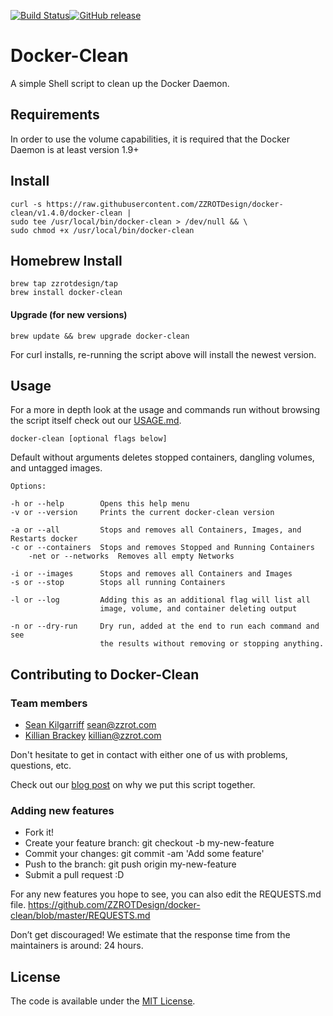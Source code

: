 [![Build Status](https://travis-ci.org/ZZROTDesign/docker-clean.svg?branch=v1.4.0)](https://travis-ci.org/ZZROTDesign/docker-clean)[![GitHub release](https://img.shields.io/github/release/zzrotDesign/docker-clean.svg)](https://github.com/ZZROTDesign/docker-clean/releases)
# Docker-Clean

A simple Shell script to clean up the Docker Daemon.

## Requirements

In order to use the volume capabilities, it is required that the Docker Daemon is at least version 1.9+


## Install

    curl -s https://raw.githubusercontent.com/ZZROTDesign/docker-clean/v1.4.0/docker-clean |
    sudo tee /usr/local/bin/docker-clean > /dev/null && \
    sudo chmod +x /usr/local/bin/docker-clean

## Homebrew Install

    brew tap zzrotdesign/tap
    brew install docker-clean
    
#### Upgrade (for new versions)

    brew update && brew upgrade docker-clean
   
For curl installs, re-running the script above will install the newest version.
    
    
## Usage

For a more in depth look at the usage and commands run without browsing the script itself check out our [USAGE.md](https://github.com/ZZROTDesign/docker-clean/blob/master/USAGE.md).

    docker-clean [optional flags below]

  Default without arguments deletes stopped containers, dangling volumes, and untagged images.

    Options:

    -h or --help        Opens this help menu
    -v or --version     Prints the current docker-clean version

    -a or --all         Stops and removes all Containers, Images, and Restarts docker
    -c or --containers  Stops and removes Stopped and Running Containers
		-net or --networks  Removes all empty Networks

    -i or --images      Stops and removes all Containers and Images
    -s or --stop        Stops all running Containers

    -l or --log         Adding this as an additional flag will list all
                        image, volume, and container deleting output

    -n or --dry-run     Dry run, added at the end to run each command and see
                        the results without removing or stopping anything.


## Contributing to Docker-Clean

### Team members

* [Sean Kilgarriff](https://github.com/Skilgarriff) sean@zzrot.com
* [Killian Brackey](https://github.com/killianbrackey) killian@zzrot.com

Don't hesitate to get in contact with either one of us with problems, questions, etc.

Check out our [blog post](https://blog.zzrot.com/docker-clean-utility/) on why we put this script together.


### Adding new features

* Fork it!
* Create your feature branch: git checkout -b my-new-feature
* Commit your changes: git commit -am 'Add some feature'
* Push to the branch: git push origin my-new-feature
* Submit a pull request :D

For any new features you hope to see, you can also edit the REQUESTS.md file.
https://github.com/ZZROTDesign/docker-clean/blob/master/REQUESTS.md

Don’t get discouraged! We estimate that the response time from the
maintainers is around: 24 hours.
## License

The code is available under the [MIT License](/LICENSE).
